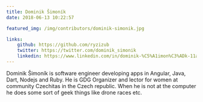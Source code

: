 ```yaml
---
title: Dominik Šimoník
date: 2018-06-13 10:22:57

featured_img: /img/contributors/dominik-simonik.jpg

links:
    github: https://github.com/ryzizub
    twitter: https://twitter.com/dominik_simonik
    linkedin: https://www.linkedin.com/in/dominik-%C5%A1imon%C3%ADk-11a14014b/
---
```


Dominik Šimoník is software engineer developing apps in Angular, Java, Dart, Nodejs and Ruby. He is GDG Organizer and lector for women at community Czechitas in the Czech republic. When he is not at the computer he does some sort of geek things like drone races etc.